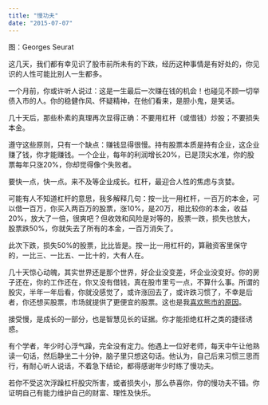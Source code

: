 ```yaml
---
title: "慢功夫"
date: "2015-07-07"
---
```


图：Georges Seurat

这几天，我们都有幸见识了股市前所未有的下跌，经历这种事情是有好处的，你见识的人性可能比别人一生都多。  

一个月前，你或许听人说过：这是一生最后一次赚在钱的机会！也碰见不顾一切举债入市的人。你的稳健作风、怀疑精神，在他们看来，是胆小鬼，是笑话。

几十天后，那些朴素的真理再次显得正确：不要用杠杆（或借钱）炒股；不要损失本金。

遵守这些原则，只有一个缺点：赚钱显得很慢。持有股票本质是持有企业，这企业赚了钱，你才能赚钱。一个企业，每年的利润增长20%，已是顶尖水准，你的股票每年只涨20%，你却觉得像个失败者。

要快一点，快一点。来不及等企业成长。杠杆，最迎合人性的焦虑与贪婪。

可能有人不知道杠杆的意思，我多解释几句：按一比一用杠杆，一百万的本金，可以借一百万，你买入两百万的股票，涨10%，是20万，相比较你的本金，收益20%，放大了一倍，很爽吧？但收效和风险是对等的，股票一跌，损失也放大，股票跌50%，你就失去了所有的本金，一百万消失了。

此次下跌，损失50%的股票，比比皆是。按一比一用杠杆的，算融资客里保守的，一比三、一比五、一比十的，大有人在。

几十天惊心动魄，其实世界还是那个世界，好企业没变差，坏企业没变好。你的房子还在，你的工作还在，你又没有借钱，真在股市里亏一点，不算什么事。所谓的股灾，半年一年后看，你就没感觉了，或许涨回去了，或许跌习惯了，不幸是后者，你还想买股票，市场就提供了更便宜的股票。这也是我[喜欢熊市的原因](http://mp.weixin.qq.com/s?__biz=MjM5NDU0Mjk2MQ==&mid=206663112&idx=1&sn=f0c2b157afcf4dda68165abe8ed23a4a&scene=21#wechat_redirect)。

接受慢，是成长的一部分，也是智慧见长的证据。你才能拒绝杠杆之类的捷径诱惑。

有个学者，年少时心浮气躁，完全没有定力。他遇上一位好老师，每天中午让他熟读一句话，然后静坐二十分钟，脑子里只想这句话。他认为，自己后来习惯三思而行，有耐心听人说话，不着急下结论，都得感谢年少时练了慢功夫。

若你不受这次浮躁杠杆股灾所害，或者损失小，那么恭喜你，你的慢功夫不错。你证明自己有能力维护自己的财富、理性及快乐。
